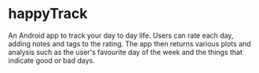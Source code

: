 # happyTrack

An Android app to track your day to day life. Users can rate each day, adding notes and tags to the rating. The app then returns various plots and analysis such as the user's favourite day of the week and the things that indicate good or bad days.
